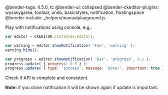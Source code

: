 @bender-tags: 4.5.0, tc
@bender-ui: collapsed
@bender-ckeditor-plugins: wysiwygarea, toolbar, undo, basicstyles, notification, floatingspace
@bender-include: _helpers/manualplayground.js

Play with notifications using console, e.g.:

```js
var editor = CKEDITOR.instances.editor1;

var warning = editor.showNotification( 'Foo', 'warning' );
warning.hide();

var progress = editor.showNotification( 'Bar', 'progress', 0.1 );
progress.update( { progress: 0.5 } );
progress.update( { type: 'success', message: 'Done!', important: true } );
```
Check if API is complete and consistent.

**Note:** if you close notification it will be shown again if update is important.